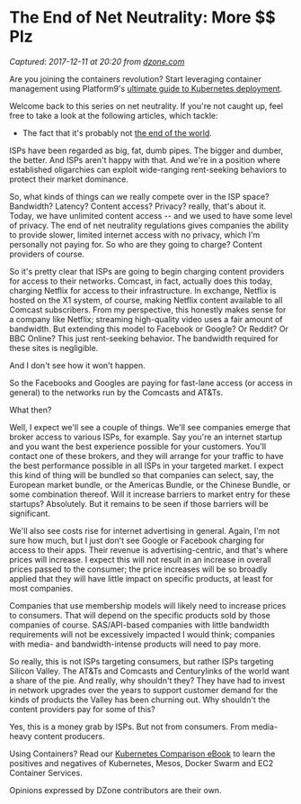# The End of Net Neutrality: More $$ Plz

_Captured: 2017-12-11 at 20:20 from [dzone.com](https://dzone.com/articles/the-end-of-net-neutrality-more-plz?edition=342127&utm_source=Daily%20Digest&utm_medium=email&utm_campaign=Daily%20Digest%202017-12-11)_

Are you joining the containers revolution? Start leveraging container management using Platform9's [ultimate guide to Kubernetes deployment](https://dzone.com/go?i=243221&u=https%3A%2F%2Fget.platform9.com%2Fjzlp-kubernetes-deployment-models-the-ultimate-guide%2F).

Welcome back to this series on net neutrality. If you're not caught up, feel free to take a look at the following articles, which tackle:

  * The fact that it's probably not [the end of the world](https://dzone.com/articles/the-end-of-net-neutrality-not-the-world).

ISPs have been regarded as big, fat, dumb pipes. The bigger and dumber, the better. And ISPs aren't happy with that. And we're in a position where established oligarchies can exploit wide-ranging rent-seeking behaviors to protect their market dominance.

So, what kinds of things can we really compete over in the ISP space? Bandwidth? Latency? Content access? Privacy? really, that's about it. Today, we have unlimited content access -- and we used to have some level of privacy. The end of net neutrality regulations gives companies the ability to provide slower, limited internet access with no privacy, which I'm personally not paying for. So who are they going to charge? Content providers of course.

So it's pretty clear that ISPs are going to begin charging content providers for access to their networks. Comcast, in fact, actually does this today, charging Netflix for access to their infrastructure. In exchange, Netflix is hosted on the X1 system, of course, making Netflix content available to all Comcast subscribers. From my perspective, this honestly makes sense for a company like Netflix; streaming high-quality video uses a fair amount of bandwidth. But extending this model to Facebook or Google? Or Reddit? Or BBC Online? This just rent-seeking behavior. The bandwidth required for these sites is negligible.

And I don't see how it won't happen.

So the Facebooks and Googles are paying for fast-lane access (or access in general) to the networks run by the Comcasts and AT&Ts.

What then?

Well, I expect we'll see a couple of things. We'll see companies emerge that broker access to various ISPs, for example. Say you're an internet startup and you want the best experience possible for your customers. You'll contact one of these brokers, and they will arrange for your traffic to have the best performance possible in all ISPs in your targeted market. I expect this kind of thing will be bundled so that companies can select, say, the European market bundle, or the Americas Bundle, or the Chinese Bundle, or some combination thereof. Will it increase barriers to market entry for these startups? Absolutely. But it remains to be seen if those barriers will be significant.

We'll also see costs rise for internet advertising in general. Again, I'm not sure how much, but I just don't see Google or Facebook charging for access to their apps. Their revenue is advertising-centric, and that's where prices will increase. I expect this will not result in an increase in overall prices passed to the consumer; the price increases will be so broadly applied that they will have little impact on specific products, at least for most companies.

Companies that use membership models will likely need to increase prices to consumers. That will depend on the specific products sold by those companies of course. SAS/API-based companies with little bandwidth requirements will not be excessively impacted I would think; companies with media- and bandwidth-intense products will need to pay more.

So really, this is not ISPs targeting consumers, but rather ISPs targeting Silicon Valley. The AT&Ts and Comcasts and Centurylinks of the world want a share of the pie. And really, why shouldn't they? They have had to invest in network upgrades over the years to support customer demand for the kinds of products the Valley has been churning out. Why shouldn't the content providers pay for some of this?

Yes, this is a money grab by ISPs. But not from consumers. From media-heavy content producers.

Using Containers? Read our [Kubernetes Comparison eBook](https://dzone.com/go?i=243223&u=https%3A%2F%2Fget.platform9.com%2Fjzlp-kubernetes-comparison-ebook%2F) to learn the positives and negatives of Kubernetes, Mesos, Docker Swarm and EC2 Container Services.

Opinions expressed by DZone contributors are their own.
